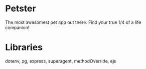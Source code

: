 # Petster
The most awesomest pet app out there. Find your true 1/4 of a life companion!

# Libraries

dotenv, pg, express, superagent, methodOverride, ejs

